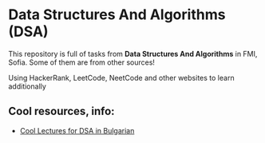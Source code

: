 # Data Structures And Algorithms (DSA)

This repository is full of tasks from **Data Structures And Algorithms** in FMI, Sofia. Some of them are from other sources!

Using HackerRank, LeetCode, NeetCode and other websites to learn additionally

Cool resources, info:
-

- [Cool Lectures for DSA in Bulgarian](https://www.informatika.bg/lectures/all)
